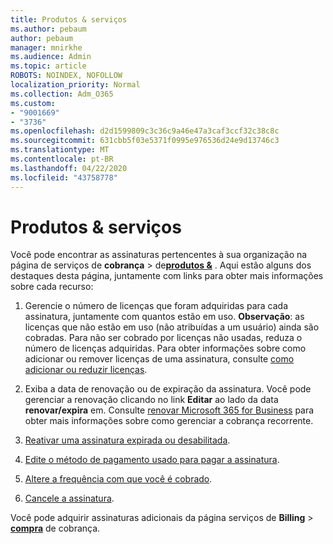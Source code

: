```yaml
---
title: Produtos & serviços
ms.author: pebaum
author: pebaum
manager: mnirkhe
ms.audience: Admin
ms.topic: article
ROBOTS: NOINDEX, NOFOLLOW
localization_priority: Normal
ms.collection: Adm_O365
ms.custom:
- "9001669"
- "3736"
ms.openlocfilehash: d2d1599809c3c36c9a46e47a3caf3ccf32c38c8c
ms.sourcegitcommit: 631cbb5f03e5371f0995e976536d24e9d13746c3
ms.translationtype: MT
ms.contentlocale: pt-BR
ms.lasthandoff: 04/22/2020
ms.locfileid: "43758778"
---
```

# <a name="products--services"></a>Produtos & serviços

Você pode encontrar as assinaturas pertencentes à sua organização na página de serviços de **cobrança** > de[**produtos &**](https://go.microsoft.com/fwlink/p/?linkid=842054) . Aqui estão alguns dos destaques desta página, juntamente com links para obter mais informações sobre cada recurso:

1. Gerencie o número de licenças que foram adquiridas para cada assinatura, juntamente com quantos estão em uso.  **Observação**: as licenças que não estão em uso (não atribuídas a um usuário) ainda são cobradas.  Para não ser cobrado por licenças não usadas, reduza o número de licenças adquiridas. Para obter informações sobre como adicionar ou remover licenças de uma assinatura, consulte [como adicionar ou reduzir licenças](https://docs.microsoft.com/alchemyinsights/how-to-add-or-reduce-licenses).

2. Exiba a data de renovação ou de expiração da assinatura.  Você pode gerenciar a renovação clicando no link **Editar** ao lado da data **renovar/expira** em.  Consulte [renovar Microsoft 365 for Business](https://go.microsoft.com/fwlink/?linkid=2119216) para obter mais informações sobre como gerenciar a cobrança recorrente.

3. [Reativar uma assinatura expirada ou desabilitada](https://go.microsoft.com/fwlink/?linkid=2117519).

4. [Edite o método de pagamento usado para pagar a assinatura](https://go.microsoft.com/fwlink/?linkid=2117167).

5. [Altere a frequência com que você é cobrado](https://go.microsoft.com/fwlink/?linkid=2119112).

6. [Cancele a assinatura](https://go.microsoft.com/fwlink/?linkid=2119113).

Você pode adquirir assinaturas adicionais da página serviços de **Billing** > [**compra**](https://go.microsoft.com/fwlink/p/?linkid=868433) de cobrança.

